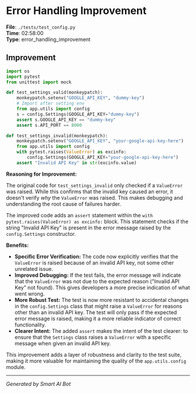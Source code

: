 # Error Handling Improvement

**File**: `./tests/test_config.py`  
**Time**: 02:58:00  
**Type**: error_handling_improvement

## Improvement

```python
import os
import pytest
from unittest import mock

def test_settings_valid(monkeypatch):
    monkeypatch.setenv("GOOGLE_API_KEY", "dummy-key")
    # Import after setting env
    from app.utils import config
    s = config.Settings(GOOGLE_API_KEY="dummy-key")
    assert s.GOOGLE_API_KEY == "dummy-key"
    assert s.API_PORT == 8000

def test_settings_invalid(monkeypatch):
    monkeypatch.setenv("GOOGLE_API_KEY", "your-google-api-key-here")
    from app.utils import config
    with pytest.raises(ValueError) as excinfo:
        config.Settings(GOOGLE_API_KEY="your-google-api-key-here")
    assert "Invalid API Key" in str(excinfo.value)
```

**Reasoning for Improvement:**

The original code for `test_settings_invalid` only checked if a `ValueError` was raised. While this confirms that the invalid key caused an error, it doesn't verify *why* the `ValueError` was raised. This makes debugging and understanding the root cause of failures harder.

The improved code adds an `assert` statement within the `with pytest.raises(ValueError) as excinfo:` block. This statement checks if the string "Invalid API Key" is present in the error message raised by the `config.Settings` constructor.

**Benefits:**

*   **Specific Error Verification:** The code now explicitly verifies that the `ValueError` is raised because of an invalid API key, not some other unrelated issue.
*   **Improved Debugging:** If the test fails, the error message will indicate that the `ValueError` was not due to the expected reason ("Invalid API Key" not found). This gives developers a more precise indication of what went wrong.
*   **More Robust Test:** The test is now more resistant to accidental changes in the `config.Settings` class that might raise a `ValueError` for reasons other than an invalid API key.  The test will only pass if the expected error message is raised, making it a more reliable indicator of correct functionality.
*   **Clearer Intent:** The added `assert` makes the intent of the test clearer: to ensure that the `Settings` class raises a `ValueError` with a specific message when given an invalid API key.

This improvement adds a layer of robustness and clarity to the test suite, making it more valuable for maintaining the quality of the `app.utils.config` module.

---
*Generated by Smart AI Bot*
